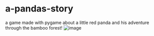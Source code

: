 # a-pandas-story
a game made with pygame about a little red panda and his adventure through the bamboo forest!
![image](https://user-images.githubusercontent.com/97820338/223499962-1ede244c-6482-4aa9-b79d-29ed88f7cc66.png)


